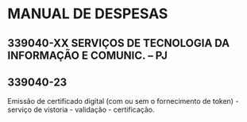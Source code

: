 # **MANUAL DE DESPESAS**
## **339040-XX SERVIÇOS DE TECNOLOGIA DA INFORMAÇÃO E COMUNIC. – PJ**
## **339040-23**
Emissão de certificado digital (com ou sem o fornecimento de token) - serviço de vistoria - validação - certificação.

